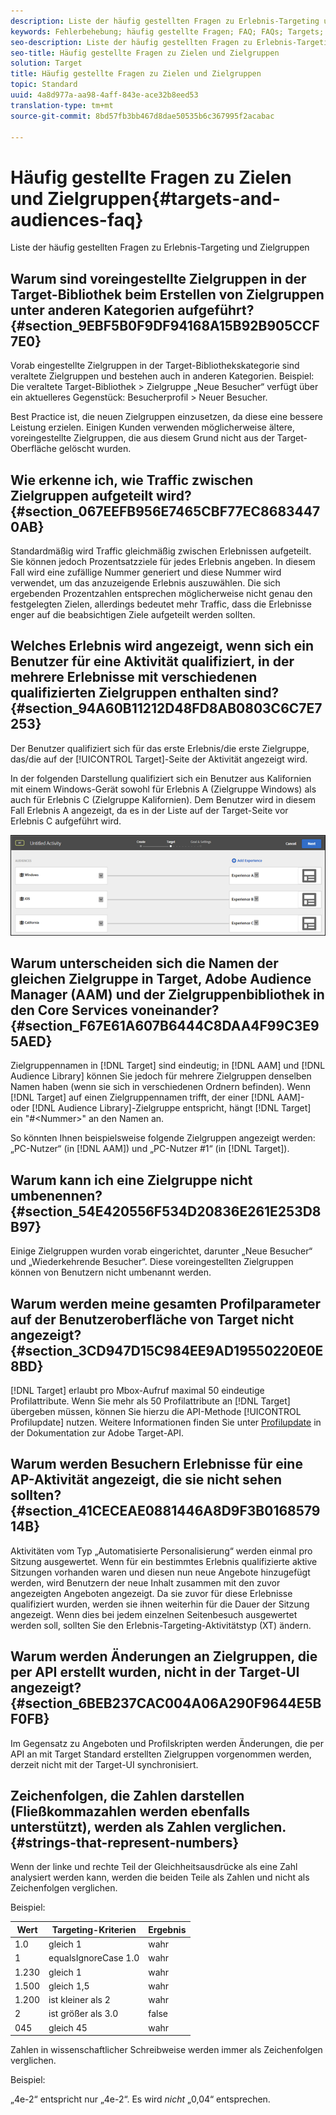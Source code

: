 ```yaml
---
description: Liste der häufig gestellten Fragen zu Erlebnis-Targeting und Zielgruppen
keywords: Fehlerbehebung; häufig gestellte Fragen; FAQ; FAQs; Targets; Zielgruppen
seo-description: Liste der häufig gestellten Fragen zu Erlebnis-Targeting und Zielgruppen
seo-title: Häufig gestellte Fragen zu Zielen und Zielgruppen
solution: Target
title: Häufig gestellte Fragen zu Zielen und Zielgruppen
topic: Standard
uuid: 4a8d977a-aa98-4aff-843e-ace32b8eed53
translation-type: tm+mt
source-git-commit: 8bd57fb3bb467d8dae50535b6c367995f2acabac

---
```



# Häufig gestellte Fragen zu Zielen und Zielgruppen{#targets-and-audiences-faq}

Liste der häufig gestellten Fragen zu Erlebnis-Targeting und Zielgruppen

## Warum sind voreingestellte Zielgruppen in der Target-Bibliothek beim Erstellen von Zielgruppen unter anderen Kategorien aufgeführt? {#section_9EBF5B0F9DF94168A15B92B905CCF7E0}

Vorab eingestellte Zielgruppen in der Target-Bibliothekskategorie sind veraltete Zielgruppen und bestehen auch in anderen Kategorien. Beispiel: Die veraltete Target-Bibliothek &gt; Zielgruppe „Neue Besucher“ verfügt über ein aktuelleres Gegenstück: Besucherprofil &gt; Neuer Besucher.

Best Practice ist, die neuen Zielgruppen einzusetzen, da diese eine bessere Leistung erzielen. Einigen Kunden verwenden möglicherweise ältere, voreingestellte Zielgruppen, die aus diesem Grund nicht aus der Target-Oberfläche gelöscht wurden.

## Wie erkenne ich, wie Traffic zwischen Zielgruppen aufgeteilt wird? {#section_067EEFB956E7465CBF77EC86834470AB}

Standardmäßig wird Traffic gleichmäßig zwischen Erlebnissen aufgeteilt. Sie können jedoch Prozentsatzziele für jedes Erlebnis angeben. In diesem Fall wird eine zufällige Nummer generiert und diese Nummer wird verwendet, um das anzuzeigende Erlebnis auszuwählen. Die sich ergebenden Prozentzahlen entsprechen möglicherweise nicht genau den festgelegten Zielen, allerdings bedeutet mehr Traffic, dass die Erlebnisse enger auf die beabsichtigen Ziele aufgeteilt werden sollten.

## Welches Erlebnis wird angezeigt, wenn sich ein Benutzer für eine Aktivität qualifiziert, in der mehrere Erlebnisse mit verschiedenen qualifizierten Zielgruppen enthalten sind? {#section_94A60B11212D48FD8AB0803C6C7E7253}

Der Benutzer qualifiziert sich für das erste Erlebnis/die erste Zielgruppe, das/die auf der [!UICONTROL Target]-Seite der Aktivität angezeigt wird.

In der folgenden Darstellung qualifiziert sich ein Benutzer aus Kalifornien mit einem Windows-Gerät sowohl für Erlebnis A (Zielgruppe Windows) als auch für Erlebnis C (Zielgruppe Kalifornien). Dem Benutzer wird in diesem Fall Erlebnis A angezeigt, da es in der Liste auf der Target-Seite vor Erlebnis C aufgeführt wird.

![](assets/audiences_order.png)

## Warum unterscheiden sich die Namen der gleichen Zielgruppe in Target, Adobe Audience Manager (AAM) und der Zielgruppenbibliothek in den Core Services voneinander? {#section_F67E61A607B6444C8DAA4F99C3E95AED}

Zielgruppennamen in [!DNL Target] sind eindeutig; in [!DNL AAM] und [!DNL Audience Library] können Sie jedoch für mehrere Zielgruppen denselben Namen haben (wenn sie sich in verschiedenen Ordnern befinden). Wenn [!DNL Target] auf einen Zielgruppennamen trifft, der einer [!DNL AAM]- oder [!DNL Audience Library]-Zielgruppe entspricht, hängt [!DNL Target] ein "#&lt;Nummer&gt;" an den Namen an.

So könnten Ihnen beispielsweise folgende Zielgruppen angezeigt werden: „PC-Nutzer“ (in [!DNL AAM]) und „PC-Nutzer #1“ (in [!DNL Target]).

## Warum kann ich eine Zielgruppe nicht umbenennen? {#section_54E420556F534D20836E261E253D8B97}

Einige Zielgruppen wurden vorab eingerichtet, darunter „Neue Besucher“ und „Wiederkehrende Besucher“. Diese voreingestellten Zielgruppen können von Benutzern nicht umbenannt werden.

## Warum werden meine gesamten Profilparameter auf der Benutzeroberfläche von Target nicht angezeigt? {#section_3CD947D15C984EE9AD19550220E0E8BD}

[!DNL Target] erlaubt pro Mbox-Aufruf maximal 50 eindeutige Profilattribute. Wenn Sie mehr als 50 Profilattribute an [!DNL Target] übergeben müssen, können Sie hierzu die API-Methode [!UICONTROL Profilupdate] nutzen. Weitere Informationen finden Sie unter [Profilupdate](https://developers.adobetarget.com/api/#authentication-tokens) in der Dokumentation zur Adobe Target-API.

## Warum werden Besuchern Erlebnisse für eine AP-Aktivität angezeigt, die sie nicht sehen sollten? {#section_41CECEAE0881446A8D9F3B016857914B}

Aktivitäten vom Typ „Automatisierte Personalisierung“ werden einmal pro Sitzung ausgewertet. Wenn für ein bestimmtes Erlebnis qualifizierte aktive Sitzungen vorhanden waren und diesen nun neue Angebote hinzugefügt werden, wird Benutzern der neue Inhalt zusammen mit den zuvor angezeigten Angeboten angezeigt. Da sie zuvor für diese Erlebnisse qualifiziert wurden, werden sie ihnen weiterhin für die Dauer der Sitzung angezeigt. Wenn dies bei jedem einzelnen Seitenbesuch ausgewertet werden soll, sollten Sie den Erlebnis-Targeting-Aktivitätstyp (XT) ändern.

## Warum werden Änderungen an Zielgruppen, die per API erstellt wurden, nicht in der Target-UI angezeigt? {#section_6BEB237CAC004A06A290F9644E5BF0FB}

Im Gegensatz zu Angeboten und Profilskripten werden Änderungen, die per API an mit Target Standard erstellten Zielgruppen vorgenommen werden, derzeit nicht mit der Target-UI synchronisiert.

## Zeichenfolgen, die Zahlen darstellen (Fließkommazahlen werden ebenfalls unterstützt), werden als Zahlen verglichen.{#strings-that-represent-numbers}

Wenn der linke und rechte Teil der Gleichheitsausdrücke als eine Zahl analysiert werden kann, werden die beiden Teile als Zahlen und nicht als Zeichenfolgen verglichen.

Beispiel:

| Wert | Targeting-Kriterien | Ergebnis |
| --- | --- | --- |
| 1.0 | gleich 1 | wahr |
| 1 | equalsIgnoreCase 1.0 | wahr |
| 1.230 | gleich 1 | wahr |
| 1.500 | gleich 1,5 | wahr |
| 1.200 | ist kleiner als 2 | wahr |
| 2 | ist größer als 3.0 | false |
| 045 | gleich 45 | wahr |

Zahlen in wissenschaftlicher Schreibweise werden immer als Zeichenfolgen verglichen.

Beispiel:

„4e-2“ entspricht nur „4e-2“. Es wird *nicht* „0,04“ entsprechen.